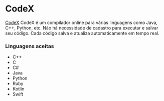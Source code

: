 # CodeX
[CodeX](https://github.com/Jaagrav/CodeX) CodeX é um compilador online para várias linguagens como Java, C++, Python, etc. Não há necessidade de cadastro para executar e salvar seu código. Cada código salva e atualiza automaticamente em tempo real.
  
### Linguagens aceitas
- C++
- C
- C#
- Java
- Python
- Ruby
- Kotlin
- Swift